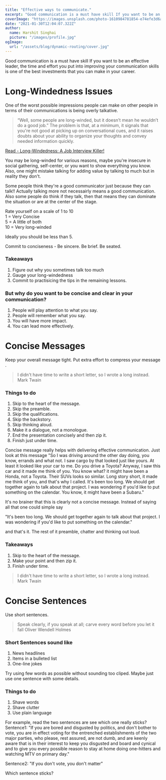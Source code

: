 ```yaml
---
title: "Effective ways to communicate."
excerpt: "Good communication is a must have skill If you want to be an effective leader, the time and effort you put into improving your communication skills is one of the best investments that you can make in your career."
coverImage: "https://images.unsplash.com/photo-1610984781854-e74efe3d6ab5?ixid=MXwxMjA3fDB8MHxwaG90by1wYWdlfHx8fGVufDB8fHw%3D&ixlib=rb-1.2.1&auto=format&fit=crop&w=750&q=80"
date: "2021-01-30T12:04:07.322Z"
author:
  name: Harshit Singhai
  picture: "/images/profile.jpg"
ogImage:
  url: "/assets/blog/dynamic-routing/cover.jpg"
---
```


Good communication is a must have skill If you want to be an effective leader, the time and effort you put into improving your communication skills is one of the best investments that you can make in your career.

# Long-Windedness Issues

One of the worst possible impressions people can make on other people in terms of their communications is being overly talkative.

> “Well, some people are long-winded, but it doesn’t mean he wouldn’t do a good job.” The problem is that, at a minimum, it signals that you're not good at picking up on conversational cues, and it raises doubts about your ability to organize your thoughts and convey needed information quickly.

[Read - Long-Windedness: A Job Interview Killer!](https://money.usnews.com/money/blogs/outside-voices-careers/2009/03/30/long-windedness-a-job-interview-killer)

You may be long-winded for various reasons, maybe you're insecure in social gathering, self-center, or you want to show everything you know. Also, one might mistake talking for adding value by talking to much but in reality they don't.

Some people think they're a good communicator just because they can talk!! Actually talking more not necessairly means a good communication. Also some people do think if they talk, then that means they can dominate the situation or are at the center of the stage.

Rate yourself on a scale of 1 to 10 <br>
1 = Very Concise <br>
5 = A little of both <br>
10 = Very long-winded

Ideally you should be less than 5.

Commit to conciseness - Be sincere. Be brief. Be seated.

### Takeaways

1. Figure out why you sometimes talk too much
2. Gauge your long-windedness
3. Commit to practisicing the tips in the remaining lessons.

### But why do you want to be concise and clear in your communication?

1. People will play attention to what you say.
2. People will remember what you say.
3. You will have more impact.
4. You can lead more effectively.

# Concise Messages

Keep your overall message tight. Put extra effort to compress your message .

> I didn't have time to write a short letter, so I wrote a long instead.
> Mark Twain

### Things to do

1. Skip to the heart of the message.
2. Skip the preamble.
3. Skip the qualifications.
4. Skip the backstory.
5. Skip thinking aloud.
6. Make it a dialogue, not a monologue.
7. End the presentation concisely and then zip it.
8. Finish just under time.

Concise message really helps with delivering effective communication.
Just look at this message
"So I was driving around the other day doing, you know, errands and what not. I saw cargo by that looked just like yours. At least it looked like your car to me. Do you drive a Toyota? Anyway, I saw this car and it made me think of you. You know what? it might have been a Honda, not a Toyota. Their SUVs looks so similar. Long story short, it made me think of you, and that's why I called. It's been too long. We should get together again to talk about that project. I was wondering if you'd like to put something on the calendar. You know, it might have been a Subaru."

It's no brainer that this is clearly not a concise message. Instead of saying all that one could simple say

"It's been too long. We should get together again to talk about that project. I was wondering if you'd like to put something on the calendar."

and that's it. The rest of it preamble, chatter and thinking out loud.

### Takeaways

1. Skip to the heart of the message.
2. Make your point and then zip it.
3. Finish under time.

> I didn't have time to write a short letter, so I wrote a long instead.
> Mark Twain

# Concise Sentences

Use short sentences.

> Speak clearly, if you speak at all; carve every word before you let it fall
> Oliver Wendell Holmes

### Short Sentences sound like

1. News headlines
2. Items in a bulleted list
3. One-line jokes

Try using few words as possible without sounding too cliped. Maybe just use one sentence with some details.

### Things to do

1. Shave words
2. Shave clutter
3. Use plain language

For example, read the two sentences are see which one really sticks?
Sentence1: "If you are bored and disgusted by politics, and don't bother to vote, you are in effect voting for the entrenched establishments of the two major parties, who please, rest assured, are not dumb, and are keenly aware that is in their interest to keep you disgusted and board and cynical and to give you every possible reason to stay at home doing one-hitters and watching MTV on primary day."

Sentence2: "If you don't vote, you don't matter"

Which sentence sticks?
